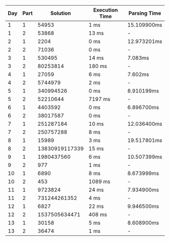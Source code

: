 | Day | Part | Solution | Execution Time | Parsing Time |
| --- | ---- | -------- | ------------- | ------------ |
| 1 | 1 | 54953 | 1 ms | 15.109900ms |
| 1 | 2 | 53868 | 13 ms | - |
| 2 | 1 | 2204 | 0 ms | 12.973201ms |
| 2 | 2 | 71036 | 0 ms | - |
| 3 | 1 | 530495 | 14 ms | 7.083ms |
| 3 | 2 | 80253814 | 180 ms | - |
| 4 | 1 | 27059 | 6 ms | 7.602ms |
| 4 | 2 | 5744979 | 2 ms | - |
| 5 | 1 | 340994526 | 0 ms | 8.910199ms |
| 5 | 2 | 52210644 | 7197 ms | - |
| 6 | 1 | 4403592 | 0 ms | 6.896700ms |
| 6 | 2 | 38017587 | 0 ms | - |
| 7 | 1 | 251287184 | 10 ms | 12.036400ms |
| 7 | 2 | 250757288 | 8 ms | - |
| 8 | 1 | 15989 | 3 ms | 19.517801ms |
| 8 | 2 | 13830919117339 | 15 ms | - |
| 9 | 1 | 1980437560 | 6 ms | 10.507399ms |
| 9 | 2 | 977 | 1 ms | - |
| 10 | 1 | 6890 | 8 ms | 8.673999ms |
| 10 | 2 | 453 | 1089 ms | - |
| 11 | 1 | 9723824 | 24 ms | 7.934900ms |
| 11 | 2 | 731244261352 | 4 ms | - |
| 12 | 1 | 6827 | 22 ms | 9.946500ms |
| 12 | 2 | 1537505634471 | 408 ms | - |
| 13 | 1 | 30158 | 5 ms | 8.608900ms |
| 13 | 2 | 36474 | 1 ms | - |
